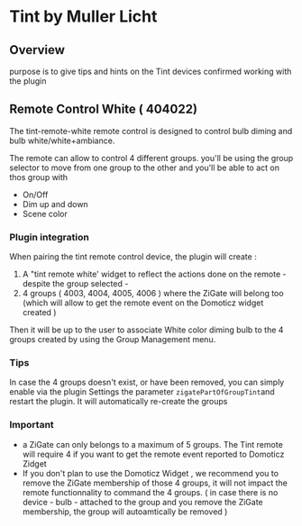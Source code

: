# Tint by Muller Licht

## Overview

purpose is to give tips and hints on the Tint devices confirmed working with the plugin

## Remote Control White ( 404022)

The tint-remote-white remote control is designed to control bulb diming and bulb white/white+ambiance.

The remote can allow to control 4 different groups. you'll be using the group selector to move from one group to the other and you'll be able to act on thos group with

* On/Off
* Dim up and down
* Scene color

### Plugin integration

When pairing the tint remote control device, the plugin will create :

1. A "tint remote white' widget to reflect the actions done on the remote - despite the group selected -
1. 4 groups ( 4003, 4004, 4005, 4006 ) where the ZiGate will belong too (which will allow to get the remote event on the Domoticz widget created )

Then it will be up to the user to associate White color diming bulb to the 4 groups created by using the Group Management menu.

### Tips

In case the 4 groups doesn't exist, or have been removed, you can simply enable via the plugin Settings the parameter `zigatePartOfGroupTint`and restart the plugin. It will automatically re-create the groups

### Important

* a ZiGate can only belongs to a maximum of 5 groups. The Tint remote will require 4 if you want to get the remote event reported to Domoticz Zidget
* If you don't plan to use the Domoticz Widget , we recommend you to remove the ZiGate membership of those 4 groups, it will not impact the remote functionnality to command the 4 groups. ( in case there is no device - bulb - attached to the group and you remove the ZiGate membership, the group will autoamtically be removed )
